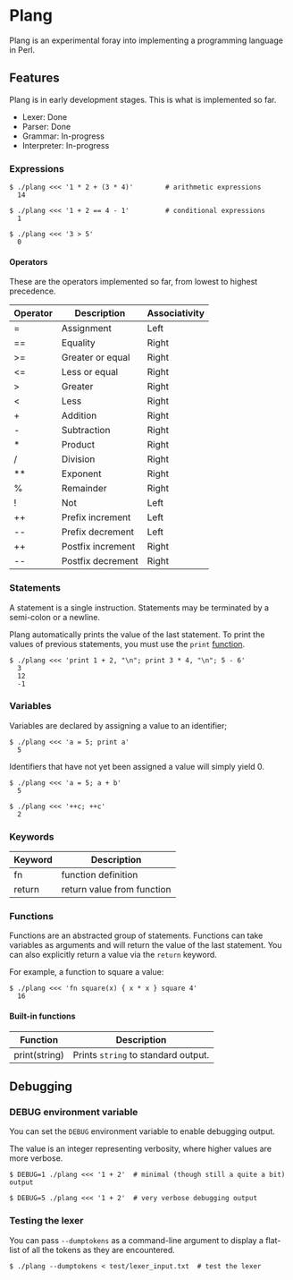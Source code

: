 # Plang
Plang is an experimental foray into implementing a programming language in Perl.

## Features
Plang is in early development stages. This is what is implemented so far.

* Lexer: Done
* Parser: Done
* Grammar: In-progress
* Interpreter: In-progress

### Expressions
    $ ./plang <<< '1 * 2 + (3 * 4)'        # arithmetic expressions
      14
<!-- -->
    $ ./plang <<< '1 + 2 == 4 - 1'         # conditional expressions
      1

    $ ./plang <<< '3 > 5'
      0

#### Operators
These are the operators implemented so far, from lowest to highest precedence.

Operator | Description | Associativity
--- | --- | ---
=  | Assignment | Left
== | Equality | Right
\>= | Greater or equal | Right
\<= | Less or equal | Right
\> | Greater | Right
\<  | Less | Right
\+ | Addition | Right
\- | Subtraction | Right
\* | Product | Right
/ | Division | Right
\*\* | Exponent | Right
% | Remainder | Right
! | Not | Left
\+\+ | Prefix increment | Left
\-\- | Prefix decrement | Left
\+\+ | Postfix increment | Right
\-\- | Postfix decrement | Right

### Statements
A statement is a single instruction. Statements may be terminated by a
semi-colon or a newline.

Plang automatically prints the value of the last statement. To print the
values of previous statements, you must use the `print` [function](#functions).

    $ ./plang <<< 'print 1 + 2, "\n"; print 3 * 4, "\n"; 5 - 6'
      3
      12
      -1

### Variables
Variables are declared by assigning a value to an identifier;

    $ ./plang <<< 'a = 5; print a'
      5

Identifiers that have not yet been assigned a value will simply yield 0.

    $ ./plang <<< 'a = 5; a + b'
      5

    $ ./plang <<< '++c; ++c'
      2

### Keywords
Keyword | Description
--- | ---
fn | function definition
return | return value from function

### Functions
Functions are an abstracted group of statements. Functions can take variables
as arguments and will return the value of the last statement. You can also explicitly
return a value via the `return` keyword.

For example, a function to square a value:

    $ ./plang <<< 'fn square(x) { x * x } square 4'
      16

#### Built-in functions
Function | Description
--- | ---
print(string) | Prints `string` to standard output.

## Debugging
### DEBUG environment variable
You can set the `DEBUG` environment variable to enable debugging output.

The value is an integer representing verbosity, where higher values are more verbose.

    $ DEBUG=1 ./plang <<< '1 + 2'  # minimal (though still a quite a bit) output
<!-- -->
    $ DEBUG=5 ./plang <<< '1 + 2'  # very verbose debugging output

### Testing the lexer
You can pass `--dumptokens` as a command-line argument to display a flat-list
of all the tokens as they are encountered.

    $ ./plang --dumptokens < test/lexer_input.txt  # test the lexer
